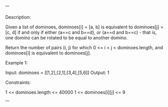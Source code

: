 '''

Description:

Given a list of dominoes, dominoes[i] = [a, b] is equivalent to dominoes[j] = [c, d] if and only if either (a==c and b==d), or (a==d and b==c) - that is, one domino can be rotated to be equal to another domino.

Return the number of pairs (i, j) for which 0 <= i < j < dominoes.length, and dominoes[i] is equivalent to dominoes[j].

 

Example 1:

Input: dominoes = [[1,2],[2,1],[3,4],[5,6]]
Output: 1
 

Constraints:

1 <= dominoes.length <= 40000
1 <= dominoes[i][j] <= 9

'''